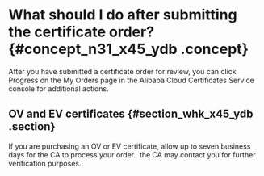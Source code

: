 # What should I do after submitting the certificate order? {#concept_n31_x45_ydb .concept}

After you have submitted a certificate order for review, you can click Progress on the My Orders page in the Alibaba Cloud Certificates Service console for additional actions.

## OV and EV certificates {#section_whk_x45_ydb .section}

If you are purchasing an OV or EV certificate, allow up to seven business days for the CA to process your order.  the CA may contact you for further verification purposes.

